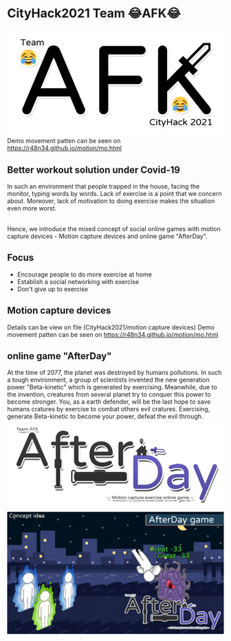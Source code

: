 # CityHack2021 Team :joy:AFK:joy:
![teamLogo](afklogo1.png)  
Demo movement patten can be seen on https://r48n34.github.io/motion/mo.html
## Better workout solution under Covid-19
  In such an environment that people trapped in the house, facing the monitor, typing words by words. Lack of exercise is a point that we concern about. Moreover, lack of motivation to doing exercise makes the situation even more worst.<br><br>

Hence, we introduce the mixed concept of social online games with motion capture devices - Motion capture devices and online game "AfterDay".
## Focus
 - Encourage people to do more exercise at home
 - Establish a social networking with exercise
 - Don't give up to exercise
  
## Motion capture devices
Details can be view on file (CityHack2021/motion capture devices)
Demo movement patten can be seen on https://r48n34.github.io/motion/mo.html
## online game "AfterDay"
At the time of 2077, the planet was destroyed by humans pollutions.
In such a tough environment, a group of scientists invented the new generation power "Beta-kinetic" which is generated by exercising.
Meanwhile, due to the invention, creatures from several planet try to conquer this power to become stronger.
You, as a earth defender, will be the last hope to save humans cratures by exercise to combat others evil cratures.
Exercising, generate Beta-kinetic to become your power, defeat the evil through.
<img src="https://github.com/r48n34/CityHack2021/blob/master/game%20AfterDay/game%20logo-1.png?raw=true" />
<img src="https://github.com/r48n34/CityHack2021/blob/master/game%20AfterDay/gppee.png?raw=true" />
